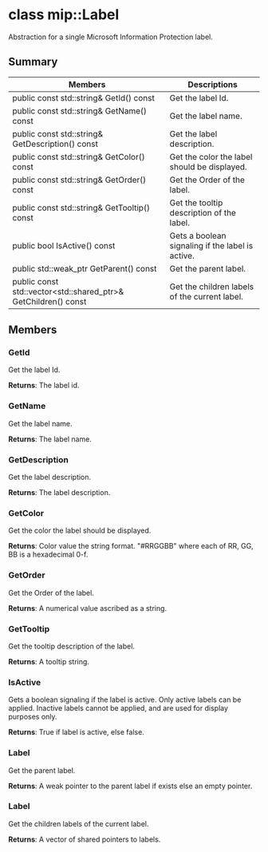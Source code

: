 # class mip::Label 
Abstraction for a single Microsoft Information Protection label.
  
## Summary
 Members                        | Descriptions                                
--------------------------------|---------------------------------------------
 public const std::string& GetId() const  |  Get the label Id.
 public const std::string& GetName() const  |  Get the label name.
 public const std::string& GetDescription() const  |  Get the label description.
 public const std::string& GetColor() const  |  Get the color the label should be displayed.
 public const std::string& GetOrder() const  |  Get the Order of the label.
 public const std::string& GetTooltip() const  |  Get the tooltip description of the label.
 public bool IsActive() const  |  Gets a boolean signaling if the label is active.
public std::weak_ptr<Label> GetParent() const  |  Get the parent label.
public const std::vector<std::shared_ptr<Label>>& GetChildren() const  |  Get the children labels of the current label.
  
## Members
  
### GetId
Get the label Id.

  
**Returns**: The label id.
  
### GetName
Get the label name.

  
**Returns**: The label name.
  
### GetDescription
Get the label description.

  
**Returns**: The label description.
  
### GetColor
Get the color the label should be displayed.

  
**Returns**: Color value the string format. "#RRGGBB" where each of RR, GG, BB is a hexadecimal 0-f.
  
### GetOrder
Get the Order of the label.

  
**Returns**: A numerical value ascribed as a string.
  
### GetTooltip
Get the tooltip description of the label.

  
**Returns**: A tooltip string.
  
### IsActive
Gets a boolean signaling if the label is active.
Only active labels can be applied. Inactive labels cannot be applied, and are used for display purposes only. 

  
**Returns**: True if label is active, else false.
  
### Label
Get the parent label.

  
**Returns**: A weak pointer to the parent label if exists else an empty pointer.
  
### Label
Get the children labels of the current label.

  
**Returns**: A vector of shared pointers to labels.
